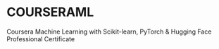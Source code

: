 # COURSERAML
Coursera Machine Learning with Scikit-learn, PyTorch &amp; Hugging Face Professional Certificate
